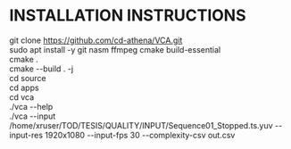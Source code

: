 INSTALLATION INSTRUCTIONS
========================================================================
git clone https://github.com/cd-athena/VCA.git  
sudo apt install -y git nasm ffmpeg cmake build-essential  
cmake .  
cmake --build . -j  
cd source  
cd apps  
cd vca  
./vca --help  
./vca --input /home/xruser/TOD/TESIS/QUALITY/INPUT/Sequence01_Stopped.ts.yuv --input-res 1920x1080 --input-fps 30 --complexity-csv out.csv 
